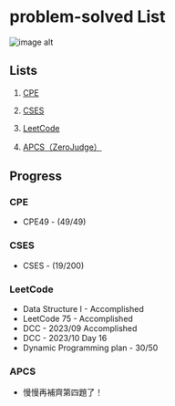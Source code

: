 # problem-solved List

![image alt](https://imgur.com/Ugud9kc.jpg)

## Lists

1. [CPE](https://onlinejudge.org/index.php)

2. [CSES](https://cses.fi/problemset/)

3. [LeetCode](https://leetcode.com/vicwen/)

4. [APCS（ZeroJudge）](https://zerojudge.tw/Problems)

## Progress

### CPE

* CPE49 - (49/49)


### CSES

* CSES - (19/200)


### LeetCode

* Data Structure I - Accomplished
* LeetCode 75 - Accomplished
* DCC - 2023/09 Accomplished
* DCC - 2023/10 Day 16
* Dynamic Programming plan - 30/50

### APCS

* 慢慢再補齊第四題了！

